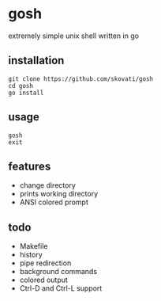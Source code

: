 # gosh
extremely simple unix shell written in go

## installation
```
git clone https://github.com/skovati/gosh
cd gosh
go install
```

## usage
```
gosh
exit
```

## features
- change directory
- prints working directory
- ANSI colored prompt

## todo
- Makefile
- history
- pipe redirection
- background commands
- colored output
- Ctrl-D and Ctrl-L support
